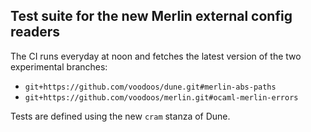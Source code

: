 ## Test suite for the new Merlin external config readers
The CI runs everyday at noon and fetches the latest version of the two
experimental branches:
- `git+https://github.com/voodoos/dune.git#merlin-abs-paths`
- `git+https://github.com/voodoos/merlin.git#ocaml-merlin-errors`

Tests are defined using the new `cram` stanza of Dune.
